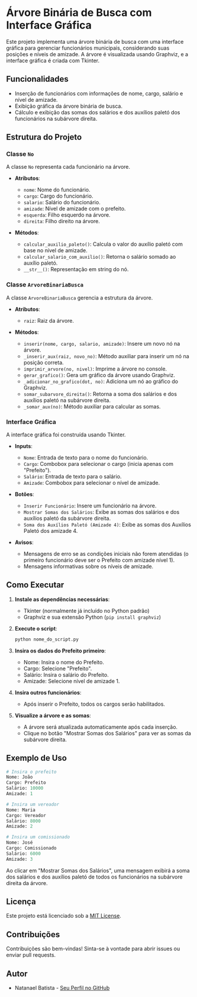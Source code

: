 
# Árvore Binária de Busca com Interface Gráfica

Este projeto implementa uma árvore binária de busca  com uma interface gráfica para gerenciar funcionários municipais, considerando suas posições e níveis de amizade. A árvore é visualizada usando Graphviz, e a interface gráfica é criada com Tkinter.

## Funcionalidades

- Inserção de funcionários com informações de nome, cargo, salário e nível de amizade.
- Exibição gráfica da árvore binária de busca.
- Cálculo e exibição das somas dos salários e dos auxílios paletó dos funcionários na subárvore direita.

## Estrutura do Projeto

### Classe `No`

A classe `No` representa cada funcionário na árvore.

- **Atributos**:
  - `nome`: Nome do funcionário.
  - `cargo`: Cargo do funcionário.
  - `salario`: Salário do funcionário.
  - `amizade`: Nível de amizade com o prefeito.
  - `esquerda`: Filho esquerdo na árvore.
  - `direita`: Filho direito na árvore.

- **Métodos**:
  - `calcular_auxilio_paleto()`: Calcula o valor do auxílio paletó com base no nível de amizade.
  - `calcular_salario_com_auxilio()`: Retorna o salário somado ao auxílio paletó.
  - `__str__()`: Representação em string do nó.

### Classe `ArvoreBinariaBusca`

A classe `ArvoreBinariaBusca` gerencia a estrutura da árvore.

- **Atributos**:
  - `raiz`: Raiz da árvore.

- **Métodos**:
  - `inserir(nome, cargo, salario, amizade)`: Insere um novo nó na árvore.
  - `_inserir_aux(raiz, novo_no)`: Método auxiliar para inserir um nó na posição correta.
  - `imprimir_arvore(no, nivel)`: Imprime a árvore no console.
  - `gerar_grafico()`: Gera um gráfico da árvore usando Graphviz.
  - `_adicionar_no_grafico(dot, no)`: Adiciona um nó ao gráfico do Graphviz.
  - `somar_subarvore_direita()`: Retorna a soma dos salários e dos auxílios paletó na subárvore direita.
  - `_somar_aux(no)`: Método auxiliar para calcular as somas.

### Interface Gráfica

A interface gráfica foi construída usando Tkinter.

- **Inputs**:
  - `Nome`: Entrada de texto para o nome do funcionário.
  - `Cargo`: Combobox para selecionar o cargo (inicia apenas com "Prefeito").
  - `Salário`: Entrada de texto para o salário.
  - `Amizade`: Combobox para selecionar o nível de amizade.

- **Botões**:
  - `Inserir Funcionário`: Insere um funcionário na árvore.
  - `Mostrar Somas dos Salários`: Exibe as somas dos salários e dos auxílios paletó da subárvore direita.
  - `Soma dos Auxílios Paletó (Amizade 4)`: Exibe as somas dos Auxílios Paletó dos amizade 4.


- **Avisos**:
  - Mensagens de erro se as condições iniciais não forem atendidas (o primeiro funcionário deve ser o Prefeito com amizade nível 1).
  - Mensagens informativas sobre os níveis de amizade.

## Como Executar

1. **Instale as dependências necessárias**:
   - Tkinter (normalmente já incluído no Python padrão)
   - Graphviz e sua extensão Python (`pip install graphviz`)

2. **Execute o script**:
   ```bash
   python nome_do_script.py
   ```

3. **Insira os dados do Prefeito primeiro**:
   - Nome: Insira o nome do Prefeito.
   - Cargo: Selecione "Prefeito".
   - Salário: Insira o salário do Prefeito.
   - Amizade: Selecione nível de amizade 1.

4. **Insira outros funcionários**:
   - Após inserir o Prefeito, todos os cargos serão habilitados.

5. **Visualize a árvore e as somas**:
   - A árvore será atualizada automaticamente após cada inserção.
   - Clique no botão "Mostrar Somas dos Salários" para ver as somas da subárvore direita.

## Exemplo de Uso

```python
# Insira o prefeito
Nome: João
Cargo: Prefeito
Salário: 10000
Amizade: 1

# Insira um vereador
Nome: Maria
Cargo: Vereador
Salário: 8000
Amizade: 2

# Insira um comissionado
Nome: José
Cargo: Comissionado
Salário: 6000
Amizade: 3
```

Ao clicar em "Mostrar Somas dos Salários", uma mensagem exibirá a soma dos salários e dos auxílios paletó de todos os funcionários na subárvore direita da árvore.

## Licença

Este projeto está licenciado sob a [MIT License](LICENSE).

## Contribuições

Contribuições são bem-vindas! Sinta-se à vontade para abrir issues ou enviar pull requests.

## Autor

- Natanael Batista - [Seu Perfil no GitHub](https://github.com/NatanaelBT)



